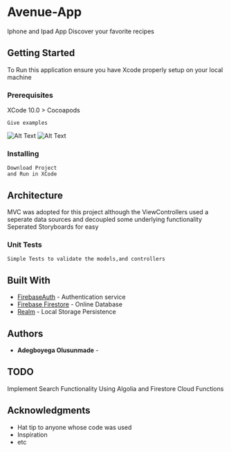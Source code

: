 # Avenue-App
Iphone and Ipad App
Discover your favorite recipes

## Getting Started

To Run this application ensure you have Xcode properly setup on your local machine

### Prerequisites

XCode 10.0 >
Cocoapods


```
Give examples
```

![Alt Text](https://s3-eu-west-1.amazonaws.com/ringierdm/2017/september/eks/avenuegifa.gif)
![Alt Text](https://s3-eu-west-1.amazonaws.com/ringierdm/2017/september/eks/avenuegifb.gif)

### Installing

```
Download Project 
and Run in XCode
```

## Architecture

MVC was adopted for this project although the ViewControllers used a seperate data sources and decoupled some underlying functionality
Seperated Storyboards for easy



### Unit Tests

```
Simple Tests to validate the models,and controllers
```

## Built With

* [FirebaseAuth](http://www.firebase.com/) - Authentication service
* [Firebase Firestore](https://firebase.com/) - Online Database
* [Realm](http://realm.io/) - Local Storage Persistence


## Authors

* **Adegboyega Olusunmade** - 

## TODO
 Implement Search Functionality Using Algolia and Firestore Cloud Functions

## Acknowledgments

* Hat tip to anyone whose code was used
* Inspiration
* etc
